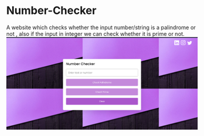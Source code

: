 # Number-Checker
A website which checks whether the input number/string is a palindrome or not , also if the input in integer we can check whether it is prime or not.
![](https://github.com/Kanishksingla11/Number-Checker/blob/main/Screenshot.png?raw=true)
